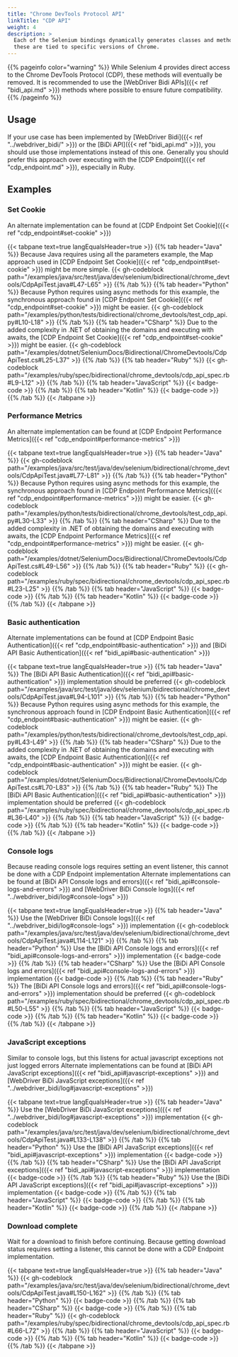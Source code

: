 ```yaml
---
title: "Chrome DevTools Protocol API"
linkTitle: "CDP API"
weight: 4
description: >
  Each of the Selenium bindings dynamically generates classes and methods for the various CDP domains and features;
  these are tied to specific versions of Chrome.
---
```


{{% pageinfo color="warning" %}}
While Selenium 4 provides direct access to the Chrome DevTools Protocol (CDP), these
methods will eventually be removed. It is recommended to use the [WebDriver Bidi APIs]({{< ref "bidi_api.md" >}}) 
methods where possible to ensure future compatibility.
{{% /pageinfo %}}

## Usage

If your use case has been implemented by [WebDriver Bidi]({{< ref "../webdriver_bidi/" >}}) or
the [BiDi API]({{< ref "bidi_api.md" >}}), you should use those implementations instead of this one.
Generally you should prefer this approach over executing with the [CDP Endpoint]({{< ref "cdp_endpoint.md" >}}),
especially in Ruby.


## Examples

### Set Cookie

An alternate implementation can be found at [CDP Endpoint Set Cookie]({{< ref "cdp_endpoint#set-cookie" >}})

{{< tabpane text=true langEqualsHeader=true >}}
{{% tab header="Java" %}}
Because Java requires using all the parameters example, the Map approach used in
[CDP Endpoint Set Cookie]({{< ref "cdp_endpoint#set-cookie" >}}) might be more simple.
{{< gh-codeblock path="/examples/java/src/test/java/dev/selenium/bidirectional/chrome_devtools/CdpApiTest.java#L47-L65" >}}
{{% /tab %}}
{{% tab header="Python" %}}
Because Python requires using async methods for this example, the synchronous approach found in
[CDP Endpoint Set Cookie]({{< ref "cdp_endpoint#set-cookie" >}}) might be easier.
{{< gh-codeblock path="/examples/python/tests/bidirectional/chrome_devtools/test_cdp_api.py#L10-L18" >}}
{{% /tab %}}
{{% tab header="CSharp" %}}
Due to the added complexity in .NET of obtaining the domains and executing with awaits, the
[CDP Endpoint Set Cookie]({{< ref "cdp_endpoint#set-cookie" >}}) might be easier.
{{< gh-codeblock path="/examples/dotnet/SeleniumDocs/Bidirectional/ChromeDevtools/CdpApiTest.cs#L25-L37" >}}
{{% /tab %}}
{{% tab header="Ruby" %}}
{{< gh-codeblock path="/examples/ruby/spec/bidirectional/chrome_devtools/cdp_api_spec.rb#L9-L12" >}}
{{% /tab %}}
{{% tab header="JavaScript" %}}
{{< badge-code >}}
{{% /tab %}}
{{% tab header="Kotlin" %}}
{{< badge-code >}}
{{% /tab %}}
{{< /tabpane >}}

### Performance Metrics

An alternate implementation can be found at [CDP Endpoint Performance Metrics]({{< ref "cdp_endpoint#performance-metrics" >}})

{{< tabpane text=true langEqualsHeader=true >}}
{{% tab header="Java" %}}
{{< gh-codeblock path="/examples/java/src/test/java/dev/selenium/bidirectional/chrome_devtools/CdpApiTest.java#L77-L81" >}}
{{% /tab %}}
{{% tab header="Python" %}}
Because Python requires using async methods for this example, the synchronous approach found in
[CDP Endpoint Performance Metrics]({{< ref "cdp_endpoint#performance-metrics" >}}) might be easier.
{{< gh-codeblock path="/examples/python/tests/bidirectional/chrome_devtools/test_cdp_api.py#L30-L33" >}}
{{% /tab %}}
{{% tab header="CSharp" %}}
Due to the added complexity in .NET of obtaining the domains and executing with awaits, the
[CDP Endpoint Performance Metrics]({{< ref "cdp_endpoint#performance-metrics" >}}) might be easier.
{{< gh-codeblock path="/examples/dotnet/SeleniumDocs/Bidirectional/ChromeDevtools/CdpApiTest.cs#L49-L56" >}}
{{% /tab %}}
{{% tab header="Ruby" %}}
{{< gh-codeblock path="/examples/ruby/spec/bidirectional/chrome_devtools/cdp_api_spec.rb#L23-L25" >}}
{{% /tab %}}
{{% tab header="JavaScript" %}}
{{< badge-code >}}
{{% /tab %}}
{{% tab header="Kotlin" %}}
{{< badge-code >}}
{{% /tab %}}
{{< /tabpane >}}

### Basic authentication

Alternate implementations can be found at 
[CDP Endpoint Basic Authentication]({{< ref "cdp_endpoint#basic-authentication" >}}) 
and [BiDi API Basic Authentication]({{< ref "bidi_api#basic-authentication" >}})

{{< tabpane text=true langEqualsHeader=true >}}
{{% tab header="Java" %}}
The [BiDi API Basic Authentication]({{< ref "bidi_api#basic-authentication" >}}) implementation should be preferred
{{< gh-codeblock path="/examples/java/src/test/java/dev/selenium/bidirectional/chrome_devtools/CdpApiTest.java#L94-L101" >}}
{{% /tab %}}
{{% tab header="Python" %}}
Because Python requires using async methods for this example, the synchronous approach found in
[CDP Endpoint Basic Authentication]({{< ref "cdp_endpoint#basic-authentication" >}}) might be easier.
{{< gh-codeblock path="/examples/python/tests/bidirectional/chrome_devtools/test_cdp_api.py#L43-L49" >}}
{{% /tab %}}
{{% tab header="CSharp" %}}
Due to the added complexity in .NET of obtaining the domains and executing with awaits, the
[CDP Endpoint Basic Authentication]({{< ref "cdp_endpoint#basic-authentication" >}}) might be easier.
{{< gh-codeblock path="/examples/dotnet/SeleniumDocs/Bidirectional/ChromeDevtools/CdpApiTest.cs#L70-L83" >}}
{{% /tab %}}
{{% tab header="Ruby" %}}
The [BiDi API Basic Authentication]({{< ref "bidi_api#basic-authentication" >}}) implementation should be preferred
{{< gh-codeblock path="/examples/ruby/spec/bidirectional/chrome_devtools/cdp_api_spec.rb#L36-L40" >}}
{{% /tab %}}
{{% tab header="JavaScript" %}}
{{< badge-code >}}
{{% /tab %}}
{{% tab header="Kotlin" %}}
{{< badge-code >}}
{{% /tab %}}
{{< /tabpane >}}

### Console logs

Because reading console logs requires setting an event listener,
this cannot be done with a CDP Endpoint implementation
Alternate implementations can be found at
[BiDi API Console logs and errors]({{< ref "bidi_api#console-logs-and-errors" >}})
and [WebDriver BiDi Console logs]({{< ref "../webdriver_bidi/log#console-logs" >}})

{{< tabpane text=true langEqualsHeader=true >}}
{{% tab header="Java" %}}
Use the [WebDriver BiDi Console logs]({{< ref "../webdriver_bidi/log#console-logs" >}}) implementation
{{< gh-codeblock path="/examples/java/src/test/java/dev/selenium/bidirectional/chrome_devtools/CdpApiTest.java#L114-L121" >}}
{{% /tab %}}
{{% tab header="Python" %}}
Use the [BiDi API Console logs and errors]({{< ref "bidi_api#console-logs-and-errors" >}}) implementation
{{< badge-code >}}
{{% /tab %}}
{{% tab header="CSharp" %}}
Use the [BiDi API Console logs and errors]({{< ref "bidi_api#console-logs-and-errors" >}}) implementation
{{< badge-code >}}
{{% /tab %}}
{{% tab header="Ruby" %}}
The [BiDi API Console logs and errors]({{< ref "bidi_api#console-logs-and-errors" >}}) implementation should be preferred
{{< gh-codeblock path="/examples/ruby/spec/bidirectional/chrome_devtools/cdp_api_spec.rb#L50-L55" >}}
{{% /tab %}}
{{% tab header="JavaScript" %}}
{{< badge-code >}}
{{% /tab %}}
{{% tab header="Kotlin" %}}
{{< badge-code >}}
{{% /tab %}}
{{< /tabpane >}}

### JavaScript exceptions

Similar to console logs, but this listens for actual javascript exceptions not just logged errors
Alternate implementations can be found at
[BiDi API JavaScript exceptions]({{< ref "bidi_api#javascript-exceptions" >}})
and [WebDriver BiDi JavaScript exceptions]({{< ref "../webdriver_bidi/log#javascript-exceptions" >}})

{{< tabpane text=true langEqualsHeader=true >}}
{{% tab header="Java" %}}
Use the [WebDriver BiDi JavaScript exceptions]({{< ref "../webdriver_bidi/log#javascript-exceptions" >}}) implementation
{{< gh-codeblock path="/examples/java/src/test/java/dev/selenium/bidirectional/chrome_devtools/CdpApiTest.java#L133-L138" >}}
{{% /tab %}}
{{% tab header="Python" %}}
Use the [BiDi API JavaScript exceptions]({{< ref "bidi_api#javascript-exceptions" >}}) implementation
{{< badge-code >}}
{{% /tab %}}
{{% tab header="CSharp" %}}
Use the [BiDi API JavaScript exceptions]({{< ref "bidi_api#javascript-exceptions" >}}) implementation
{{< badge-code >}}
{{% /tab %}}
{{% tab header="Ruby" %}}
Use the [BiDi API JavaScript exceptions]({{< ref "bidi_api#javascript-exceptions" >}}) implementation
{{< badge-code >}}
{{% /tab %}}
{{% tab header="JavaScript" %}}
{{< badge-code >}}
{{% /tab %}}
{{% tab header="Kotlin" %}}
{{< badge-code >}}
{{% /tab %}}
{{< /tabpane >}}

### Download complete

Wait for a download to finish before continuing.
Because getting download status requires setting a listener, this cannot be done with a CDP Endpoint implementation.

{{< tabpane text=true langEqualsHeader=true >}}
{{% tab header="Java" %}}
{{< gh-codeblock path="/examples/java/src/test/java/dev/selenium/bidirectional/chrome_devtools/CdpApiTest.java#L150-L162" >}}
{{% /tab %}}
{{% tab header="Python" %}}
{{< badge-code >}}
{{% /tab %}}
{{% tab header="CSharp" %}}
{{< badge-code >}}
{{% /tab %}}
{{% tab header="Ruby" %}}
{{< gh-codeblock path="/examples/ruby/spec/bidirectional/chrome_devtools/cdp_api_spec.rb#L66-L72" >}}
{{% /tab %}}
{{% tab header="JavaScript" %}}
{{< badge-code >}}
{{% /tab %}}
{{% tab header="Kotlin" %}}
{{< badge-code >}}
{{% /tab %}}
{{< /tabpane >}}
